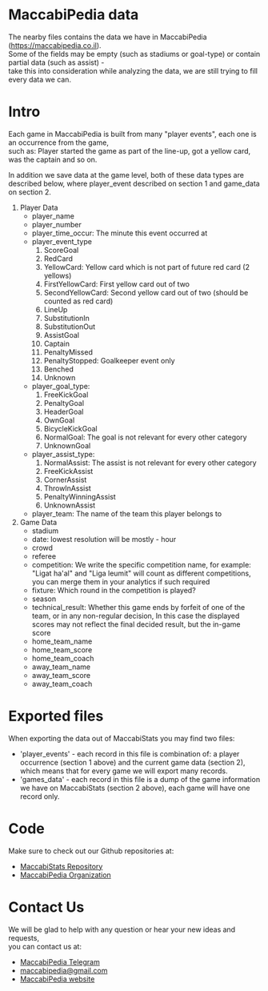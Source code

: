 # MaccabiPedia data

The nearby files contains the data we have in MaccabiPedia (https://maccabipedia.co.il).  
Some of the fields may be empty (such as stadiums or goal-type) or contain partial data (such as assist) -  
take this into consideration while analyzing the data, we are still trying to fill every data we can.

# Intro

Each game in MaccabiPedia is built from many "player events", each one is an occurrence from the game,  
such as: Player started the game as part of the line-up, got a yellow card, was the captain and so on.

In addition we save data at the game level, both of these data types are described below, where player_event described on section 1 and game_data on section 2.


1. Player Data
    * player_name
    * player_number
    * player_time_occur: The minute this event occurred at
    * player_event_type
       1. ScoreGoal
       2. RedCard
       3. YellowCard: Yellow card which is not part of future red card (2 yellows)
       4. FirstYellowCard: First yellow card out of two
       5. SecondYellowCard: Second yellow card out of two (should be counted as red card)
       6. LineUp
       7. SubstitutionIn
       8. SubstitutionOut
       9. AssistGoal
       10. Captain
       11. PenaltyMissed
       12. PenaltyStopped: Goalkeeper event only
       13. Benched
       14. Unknown
    * player_goal_type:
       1. FreeKickGoal
       1. PenaltyGoal
       1. HeaderGoal
       1. OwnGoal
       1. BicycleKickGoal
       1. NormalGoal: The goal is not relevant for every other category
       1. UnknownGoal
    * player_assist_type:
        1. NormalAssist: The assist is not relevant for every other category
        1. FreeKickAssist
        1. CornerAssist
        1. ThrowInAssist
        1. PenaltyWinningAssist
        1. UnknownAssist
    * player_team: The name of the team this player belongs to
2. Game Data
    * stadium
    * date: lowest resolution will be mostly - hour
    * crowd
    * referee
    * competition: We write the specific competition name, for example: "Ligat ha'al" and "Liga leumit" will count as different competitions, you can merge them in your analytics if such required
    * fixture: Which round in the competition is played?
    * season
    * technical_result: Whether this game ends by forfeit of one of the team, or in any non-regular decision, In this case the displayed scores may not reflect the final decided result, but the in-game score
    * home_team_name
    * home_team_score
    * home_team_coach
    * away_team_name
    * away_team_score
    * away_team_coach
    
    
# Exported files
When exporting the data out of MaccabiStats you may find two files:
* 'player_events' - each record in this file is combination of: a player occurrence (section 1 above) and the current game data (section 2), which means that for every game we will export many records.
* 'games_data' - each record in this file is a dump of the game information we have on MaccabiStats (section 2 above), each game will have one record only.    
    
    
# Code
Make sure to check out our Github repositories at:
* [MaccabiStats Repository](https://github.com/Maccabipedia/maccabistats)
* [MaccabiPedia Organization](https://github.com/Maccabipedia)
    
# Contact Us
We will be glad to help with any question or hear your new ideas and requests,  
you can contact us at:
* [MaccabiPedia Telegram](https://t.me/MaccabiPedia)
* maccabipedia@gmail.com
* [MaccabiPedia website](https://www.maccabipedia.co.il/עמוד_ראשי)
